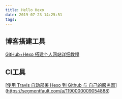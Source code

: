 ```yaml
---
title: Hello Hexo
date: 2019-07-23 14:25:51
tags:
---
```


## 博客搭建工具

[GitHub+Hexo 搭建个人网站详细教程](https://zhuanlan.zhihu.com/p/26625249)

## CI工具

[[使用 Travis 自动部署 Hexo 到 Github 与 自己的服务器](https://segmentfault.com/a/1190000009054888)](https://segmentfault.com/a/1190000009054888)